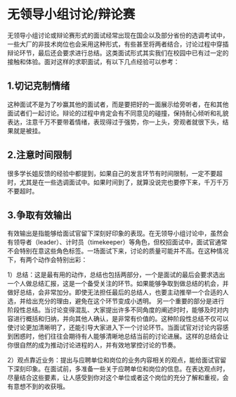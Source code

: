 # 无领导小组讨论/辩论赛

无领导小组讨论或辩论赛形式的面试经常出现在国企以及部分省份的选调考试中，一些大厂的非技术岗位也会采用这种形式，有些甚至将两者结合，讨论过程中穿插辩论环节，最后还会要求进行总结。这类面试形式其实我们在校园中已有过一定的接触和体验。面对这样的求职面试，有以下几点经验可以参考：

## **1.切记克制情绪**

这种面试不是为了吵赢其他的面试者，而是要把好的一面展示给旁听者，在和其他面试者们一起讨论。辩论的过程中肯定会有不同意见的碰撞，保持耐心倾听和礼貌表达，注意千万不要带着情绪，表现得过于强势，你一上头，旁观者就很下头，结果就是被挂。

## **2.注意时间限制**

很多学长姐反馈的经验中都提到，如果自己的发言环节有时间限制，一定不要超时，尤其是在一些选调面试中。如果时间到了，就算没说完也要停下来，千万千万不要超时。

## **3.争取有效输出**

有效输出是指能够给面试官留下深刻好印象的表现。在无领导小组讨论中，虽然会有领导者（leader）、计时员（timekeeper）等角色，但校招面试中，面试官通常不会特别在意这些角色标签。一场面试下来，讨论的质量可能并不高。在这种情况下，有两个动作会特别出彩：

 1）总结：这是最有用的动作，总结也包括两部分，一个是面试的最后会要求选出一个人做总结汇报，这是一个备受关注的环节。如果能够争取到做总结的机会，并做好总结，会非常加分。即使无法担任最后的总结人，也要主动推举一个合适的人选，并给出充分的理由，避免在这个环节变成小透明。
    另一个重要的部分是进行阶段性总结。当讨论变得混乱、大家提出许多不同角度的阐述时时，能够及时对内容进行概括和归纳，并向其他人确认，是非常有价值的。这种阶段性总结不仅可以使讨论更加清晰明了，还能引导大家进入下一个讨论环节。当面试官对讨论内容感到困惑时，他们往往会期待有人能够清晰地总结当前的讨论进展。这样的总结会让你很自然的成为推动讨论进程的人，并有效地掌控讨论的节奏。

 2）观点靠近业务：提出与应聘单位和岗位的业务内容相关的观点，能给面试官留下深刻印象。在面试前，多准备一些关于应聘单位和岗位的信息。在表达观点时，尽量结合这些要素，让人感受到你对这个单位或者这个岗位的充分了解和重视，会有意想不到的收获哦。
